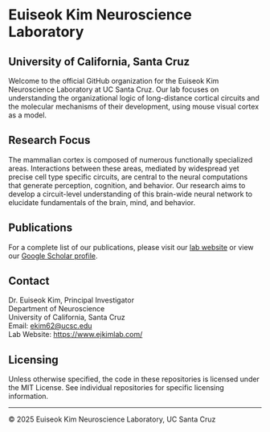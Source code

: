 # Euiseok Kim Neuroscience Laboratory
## University of California, Santa Cruz

Welcome to the official GitHub organization for the Euiseok Kim Neuroscience Laboratory at UC Santa Cruz. Our lab focuses on understanding the organizational logic of long-distance cortical circuits and the molecular mechanisms of their development, using mouse visual cortex as a model.

## Research Focus

The mammalian cortex is composed of numerous functionally specialized areas. Interactions between these areas, mediated by widespread yet precise cell type specific circuits, are central to the neural computations that generate perception, cognition, and behavior. Our research aims to develop a circuit-level understanding of this brain-wide neural network to elucidate fundamentals of the brain, mind, and behavior.

## Publications

For a complete list of our publications, please visit our [lab website](https://www.ejkimlab.com/publications-2/) or view our [Google Scholar profile](https://scholar.google.com/citations?user=qbRcR1IAAAAJ&hl=en).

## Contact

Dr. Euiseok Kim, Principal Investigator  
Department of Neuroscience  
University of California, Santa Cruz  
Email: ekim62@ucsc.edu  
Lab Website: https://www.ejkimlab.com/

## Licensing

Unless otherwise specified, the code in these repositories is licensed under the MIT License. See individual repositories for specific licensing information.

---

© 2025 Euiseok Kim Neuroscience Laboratory, UC Santa Cruz

